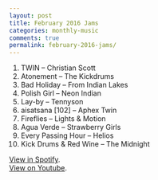 ```yaml
---
layout: post
title: February 2016 Jams
categories: monthly-music
comments: true
permalink: february-2016-jams/
---
```


1. TWIN – Christian Scott
2. Atonement – The Kickdrums
3. Bad Holiday – From Indian Lakes
4. Polish Girl – Neon Indian
5. Lay-by – Tennyson
6. aisatsana [102] – Aphex Twin
7. Fireflies – Lights & Motion
8. Agua Verde – Strawberry Girls
9. Every Passing Hour – Helios
10. Kick Drums & Red Wine – The Midnight

[View in Spotify][spotify].  
[View on Youtube][youtube].

[spotify]: https://open.spotify.com/user/fred.hohman/playlist/0AFhJ4YFNMhMFpXBQmtyYc "View in Spotify."
[youtube]: https://www.youtube.com/playlist?list=PL7t4sFPlrvYVEDaWCg_SJ6aC6dJx4bDfo "View on Youtube."